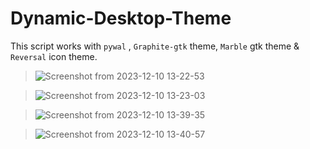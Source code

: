 # Dynamic-Desktop-Theme

This script works with ```pywal``` , `Graphite-gtk` theme, `Marble` gtk theme & `Reversal` icon theme. 

> ![Screenshot from 2023-12-10 13-22-53](https://github.com/thusvill/dynamic-desktop-theme/assets/87165098/160fb40c-c80b-42f4-9e74-c9ddc00be438)
 
> ![Screenshot from 2023-12-10 13-23-03](https://github.com/thusvill/dynamic-desktop-theme/assets/87165098/a8c05195-a324-4a5a-ad24-bdbd6bee59a5)
 
> ![Screenshot from 2023-12-10 13-39-35](https://github.com/thusvill/dynamic-desktop-theme/assets/87165098/28921868-2ab5-47f9-aa38-5e25c6c790ac)

> ![Screenshot from 2023-12-10 13-40-57](https://github.com/thusvill/dynamic-desktop-theme/assets/87165098/7dcc1c4b-015e-4e09-8c32-00a5a5b60eb0)
